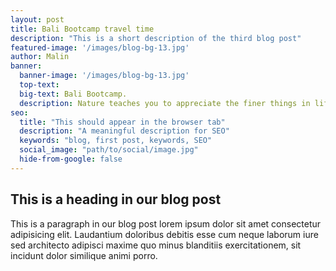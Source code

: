 ```yaml
---
layout: post
title: Bali Bootcamp travel time
description: "This is a short description of the third blog post"
featured-image: '/images/blog-bg-13.jpg'
author: Malin
banner:
  banner-image: '/images/blog-bg-13.jpg'
  top-text:
  big-text: Bali Bootcamp.
  description: Nature teaches you to appreciate the finer things in life, to be present, live in the moment and just breath. 
seo: 
  title: "This should appear in the browser tab"
  description: "A meaningful description for SEO"
  keywords: "blog, first post, keywords, SEO"
  social_image: "path/to/social/image.jpg"
  hide-from-google: false
---
```


## This is a heading in our blog post 

This  is a paragraph in our blog post lorem ipsum dolor sit amet consectetur adipisicing elit. Laudantium doloribus debitis esse cum neque laborum iure sed architecto adipisci maxime quo minus blanditiis exercitationem, sit incidunt dolor similique animi porro.